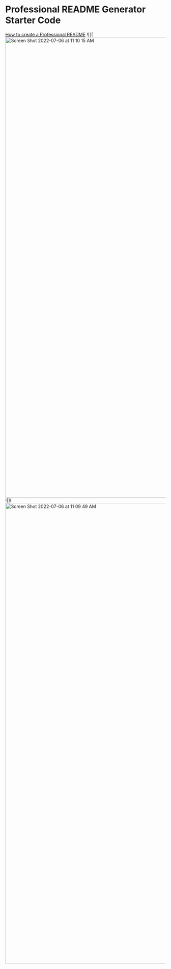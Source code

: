 # Professional README Generator Starter Code

[How to create a Professional README](https://coding-boot-camp.github.io/full-stack/github/professional-readme-guide)
![](<img width="1440" alt="Screen Shot 2022-07-06 at 11 10 15 AM" src="https://user-images.githubusercontent.com/96090900/177616360-18263b5e-52c7-4e00-88af-4c9b5ac5fd0c.png">
![](<img width="1440" alt="Screen Shot 2022-07-06 at 11 09 49 AM" src="https://user-images.githubusercontent.com/96090900/177616483-a5490ae9-f1c0-46e6-beaf-95994665cb8f.png">
